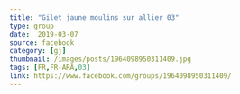 ```yaml
---
title: "Gilet jaune moulins sur allier 03"
type: group
date:  2019-03-07
source: facebook
category: [gj]
thumbnail: /images/posts/1964098950311409.jpg
tags: [FR,FR-ARA,03]
link: https://www.facebook.com/groups/1964098950311409/
---
```

